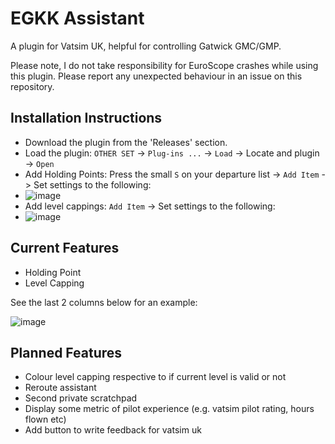 # EGKK Assistant
A plugin for Vatsim UK, helpful for controlling Gatwick GMC/GMP.

Please note, I do not take responsibility for EuroScope crashes while using this plugin. Please report any unexpected behaviour in an issue on this repository.

## Installation Instructions

- Download the plugin from the 'Releases' section.
- Load the plugin: `OTHER SET` -> `Plug-ins ...` -> `Load` -> Locate and plugin -> `Open`
- Add Holding Points: Press the small `S` on your departure list -> `Add Item` -> Set settings to the following:
- ![image](https://github.com/AliceFord/egkk-assistant/assets/48258855/5f04ffd6-6ff4-4565-9293-8e18e3699175)
- Add level cappings: `Add Item` -> Set settings to the following:
- ![image](https://github.com/AliceFord/egkk-assistant/assets/48258855/082120e5-08aa-45fa-870e-4951bd58711a)



## Current Features
- Holding Point
- Level Capping

See the last 2 columns below for an example:

![image](https://github.com/AliceFord/egkk-assistant/assets/48258855/d9b2dbaf-8d50-4fee-a7c4-8e028628c3ca)


## Planned Features
- Colour level capping respective to if current level is valid or not
- Reroute assistant
- Second private scratchpad
- Display some metric of pilot experience (e.g. vatsim pilot rating, hours flown etc)
- Add button to write feedback for vatsim uk
